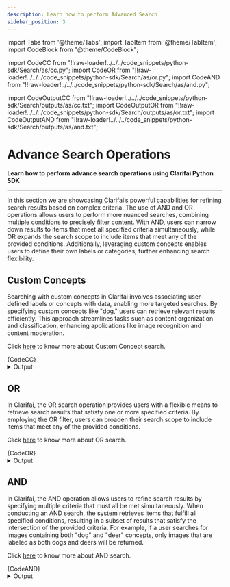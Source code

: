 ```yaml
---
description: Learn how to perform Advanced Search
sidebar_position: 3
---
```



import Tabs from '@theme/Tabs';
import TabItem from '@theme/TabItem';
import CodeBlock from "@theme/CodeBlock";


import CodeCC from "!!raw-loader!../../../code_snippets/python-sdk/Search/as/cc.py";
import CodeOR from "!!raw-loader!../../../code_snippets/python-sdk/Search/as/or.py";
import CodeAND from "!!raw-loader!../../../code_snippets/python-sdk/Search/as/and.py";



import CodeOutputCC from "!!raw-loader!../../../code_snippets/python-sdk/Search/outputs/as/cc.txt";
import CodeOutputOR from "!!raw-loader!../../../code_snippets/python-sdk/Search/outputs/as/or.txt";
import CodeOutputAND from "!!raw-loader!../../../code_snippets/python-sdk/Search/outputs/as/and.txt";



# Advance Search Operations

**Learn how to perform advance search operations using Clarifai Python SDK**
<hr />

In this section we are showcasing Clarifai’s  powerful capabilities for refining search results based on complex criteria. The use of AND and OR operations allows users to perform more nuanced searches, combining multiple conditions to precisely filter content. With AND, users can narrow down results to items that meet all specified criteria simultaneously, while OR expands the search scope to include items that meet any of the provided conditions. Additionally, leveraging custom concepts enables users to define their own labels or categories, further enhancing search flexibility.


## Custom Concepts

Searching with custom concepts in Clarifai involves associating user-defined labels or concepts with data, enabling more targeted searches. By specifying custom concepts like "dog," users can retrieve relevant results efficiently. This approach streamlines tasks such as content organization and classification, enhancing applications like image recognition and content moderation.

Click [here](https://docs.clarifai.com/api-guide/search/rank) to know more about Custom Concept search.

<Tabs>
<TabItem value="python" label="Python">
    <CodeBlock className="language-python">{CodeCC}</CodeBlock>
</TabItem>
</Tabs>


<details>
  <summary>Output</summary>
    <CodeBlock className="language-text">{CodeOutputCC}</CodeBlock>
    <img src="/img/python-sdk/as_cc.png" width="700" height="700" />
</details>



## OR

In Clarifai, the OR search operation provides users with a flexible means to retrieve search results that satisfy one or more specified criteria. By employing the OR filter, users can broaden their search scope to include items that meet any of the provided conditions.

Click [here](https://docs.clarifai.com/api-guide/search/legacy-search/) to know more about OR search.

<Tabs>
<TabItem value="python" label="Python">
    <CodeBlock className="language-python">{CodeOR}</CodeBlock>
</TabItem>
</Tabs>


<details>
  <summary>Output</summary>
    <CodeBlock className="language-text">{CodeOutputOR}</CodeBlock>
    <img src="/img/python-sdk/as_or.png" width="700" height="700" />
</details>



## AND

In Clarifai, the AND operation allows users to refine search results by specifying multiple criteria that must all be met simultaneously. When conducting an AND search, the system retrieves items that fulfill all specified conditions, resulting in a subset of results that satisfy the intersection of the provided criteria. For example, if a user searches for images containing both "dog" and "deer" concepts, only images that are labeled as both dogs and deers will be returned.

Click [here](https://docs.clarifai.com/api-guide/search/legacy-search/) to know more about AND search.


<Tabs>
<TabItem value="python" label="Python">
    <CodeBlock className="language-python">{CodeAND}</CodeBlock>
</TabItem>
</Tabs>


<details>
  <summary>Output</summary>
    <CodeBlock className="language-text">{CodeOutputAND}</CodeBlock>
</details>

